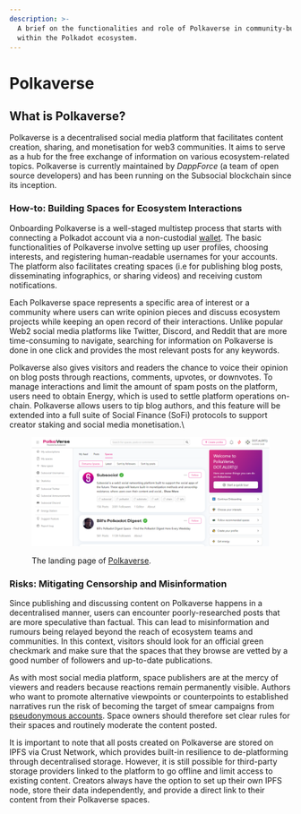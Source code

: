```yaml
---
description: >-
  A brief on the functionalities and role of Polkaverse in community-building
  within the Polkadot ecosystem.
---
```


# Polkaverse

## What is Polkaverse?

Polkaverse is a decentralised social media platform that facilitates content creation, sharing, and monetisation for web3 communities. It aims to serve as a hub for the free exchange of information on various ecosystem-related topics. Polkaverse is currently maintained by _DappForce_ (a team of open source developers) and has been running on the Subsocial blockchain since its inception.

&#x20;

### How-to: Building Spaces for Ecosystem Interactions

Onboarding Polkaverse is a well-staged multistep process that starts with connecting a Polkadot account via a non-custodial [wallet](../../useful-tools/wallets.md). The basic functionalities of Polkaverse involve setting up user profiles, choosing interests, and registering human-readable usernames for your accounts. The platform also facilitates creating spaces (i.e for publishing blog posts, disseminating infographics, or sharing videos) and receiving custom notifications.&#x20;

Each Polkaverse space represents a specific area of interest or a community where users can write  opinion pieces and discuss ecosystem projects while keeping an open record of their interactions. Unlike popular Web2 social media platforms like Twitter, Discord, and Reddit that are more time-consuming to navigate, searching for information on Polkaverse is done in one click and provides the most relevant posts for any keywords.&#x20;

Polkaverse also gives visitors and readers the chance to voice their opinion on blog posts through reactions, comments, upvotes, or downvotes. To manage interactions and limit the amount of spam posts on the platform, users need to obtain Energy, which is used to settle platform operations on-chain. Polkaverse allows users to tip blog authors, and this feature will be extended into a full suite of Social Finance (SoFi) protocols to support creator staking and social media monetisation.\


<figure><img src="../../.gitbook/assets/S_PVLandingpage.PNG" alt="Polkaverse is a decentralised social media platform built on Subsocial."><figcaption><p>The landing page of <a href="https://polkaverse.com/">Polkaverse</a>.</p></figcaption></figure>

### Risks: Mitigating Censorship and Misinformation

Since publishing and discussing content on Polkaverse happens in a decentralised manner, users can encounter poorly-researched posts that are more speculative than factual. This can lead to misinformation and rumours being relayed beyond the reach of ecosystem teams and communities. In this context, visitors should look for an official green checkmark and make sure that the spaces that they browse are vetted by a good number of followers and up-to-date publications.

As with most social media platform, space publishers are at the mercy of viewers and readers because reactions remain permanently visible. Authors who want to promote alternative viewpoints or counterpoints to established narratives run the risk of becoming the target of smear campaigns from [pseudonymous accounts](../5.regulations/networks/privacy.md). Space owners should therefore set clear rules for their spaces and routinely moderate the content posted.

It is important to note that all posts created on Polkaverse are stored on IPFS via Crust Network, which provides built-in resilience to de-platforming through decentralised storage. However, it is still possible for third-party storage providers linked to the platform to go offline and limit access to existing content. Creators always have the option to set up their own IPFS node, store their data independently, and provide a direct link to their content from their Polkaverse spaces.&#x20;

